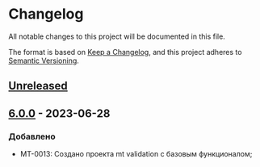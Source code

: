 # Changelog

All notable changes to this project will be documented in this file.

The format is based on [Keep a Changelog](https://keepachangelog.com/en/1.0.0/),
and this project adheres to [Semantic Versioning](https://semver.org/spec/v2.0.0.html).

## [Unreleased]

## [6.0.0] - 2023-06-28

### Добавлено

- MT-0013: Создано проекта mt validation c базовым функционалом;

[Unreleased]: https://github.com/g-aa/mt-validation/compare/release-v6.0.0...main
[6.0.0]: https://github.com/g-aa/mt-validation/releases/tag/release-v6.0.0